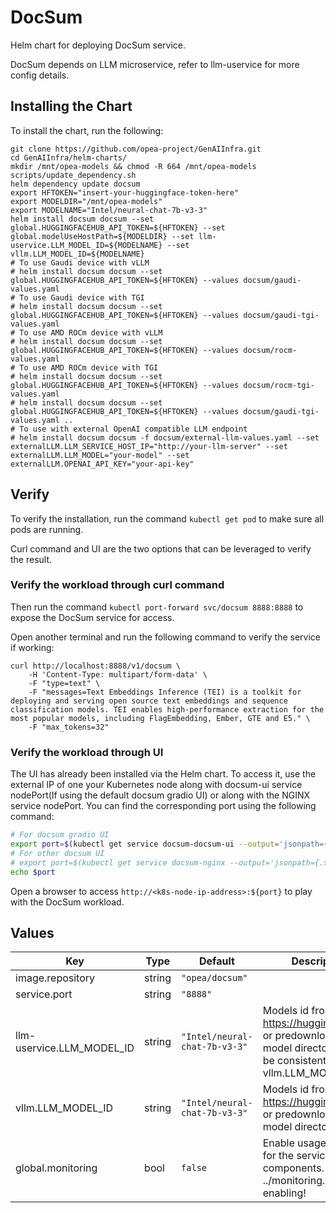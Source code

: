 # DocSum

Helm chart for deploying DocSum service.

DocSum depends on LLM microservice, refer to llm-uservice for more config details.

## Installing the Chart

To install the chart, run the following:

```console
git clone https://github.com/opea-project/GenAIInfra.git
cd GenAIInfra/helm-charts/
mkdir /mnt/opea-models && chmod -R 664 /mnt/opea-models
scripts/update_dependency.sh
helm dependency update docsum
export HFTOKEN="insert-your-huggingface-token-here"
export MODELDIR="/mnt/opea-models"
export MODELNAME="Intel/neural-chat-7b-v3-3"
helm install docsum docsum --set global.HUGGINGFACEHUB_API_TOKEN=${HFTOKEN} --set global.modelUseHostPath=${MODELDIR} --set llm-uservice.LLM_MODEL_ID=${MODELNAME} --set vllm.LLM_MODEL_ID=${MODELNAME}
# To use Gaudi device with vLLM
# helm install docsum docsum --set global.HUGGINGFACEHUB_API_TOKEN=${HFTOKEN} --values docsum/gaudi-values.yaml
# To use Gaudi device with TGI
# helm install docsum docsum --set global.HUGGINGFACEHUB_API_TOKEN=${HFTOKEN} --values docsum/gaudi-tgi-values.yaml
# To use AMD ROCm device with vLLM
# helm install docsum docsum --set global.HUGGINGFACEHUB_API_TOKEN=${HFTOKEN} --values docsum/rocm-values.yaml
# To use AMD ROCm device with TGI
# helm install docsum docsum --set global.HUGGINGFACEHUB_API_TOKEN=${HFTOKEN} --values docsum/rocm-tgi-values.yaml
# helm install docsum docsum --set global.HUGGINGFACEHUB_API_TOKEN=${HFTOKEN} --values docsum/gaudi-tgi-values.yaml ..
# To use with external OpenAI compatible LLM endpoint
# helm install docsum docsum -f docsum/external-llm-values.yaml --set externalLLM.LLM_SERVICE_HOST_IP="http://your-llm-server" --set externalLLM.LLM_MODEL="your-model" --set externalLLM.OPENAI_API_KEY="your-api-key"
```

## Verify

To verify the installation, run the command `kubectl get pod` to make sure all pods are running.

Curl command and UI are the two options that can be leveraged to verify the result.

### Verify the workload through curl command

Then run the command `kubectl port-forward svc/docsum 8888:8888` to expose the DocSum service for access.

Open another terminal and run the following command to verify the service if working:

```console
curl http://localhost:8888/v1/docsum \
    -H 'Content-Type: multipart/form-data' \
    -F "type=text" \
    -F "messages=Text Embeddings Inference (TEI) is a toolkit for deploying and serving open source text embeddings and sequence classification models. TEI enables high-performance extraction for the most popular models, including FlagEmbedding, Ember, GTE and E5." \
    -F "max_tokens=32"
```

### Verify the workload through UI

The UI has already been installed via the Helm chart. To access it, use the external IP of one your Kubernetes node along with docsum-ui service nodePort(If using the default docsum gradio UI) or along with the NGINX service nodePort. You can find the corresponding port using the following command:

```bash
# For docsum gradio UI
export port=$(kubectl get service docsum-docsum-ui --output='jsonpath={.spec.ports[0].nodePort}')
# For other docsum UI
# export port=$(kubectl get service docsum-nginx --output='jsonpath={.spec.ports[0].nodePort}')
echo $port
```

Open a browser to access `http://<k8s-node-ip-address>:${port}` to play with the DocSum workload.

## Values

| Key                       | Type   | Default                       | Description                                                                                                         |
| ------------------------- | ------ | ----------------------------- | ------------------------------------------------------------------------------------------------------------------- |
| image.repository          | string | `"opea/docsum"`               |                                                                                                                     |
| service.port              | string | `"8888"`                      |                                                                                                                     |
| llm-uservice.LLM_MODEL_ID | string | `"Intel/neural-chat-7b-v3-3"` | Models id from https://huggingface.co/, or predownloaded model directory, must be consistent with vllm.LLM_MODEL_ID |
| vllm.LLM_MODEL_ID         | string | `"Intel/neural-chat-7b-v3-3"` | Models id from https://huggingface.co/, or predownloaded model directory                                            |
| global.monitoring         | bool   | `false`                       | Enable usage metrics for the service components. See ../monitoring.md before enabling!                              |
